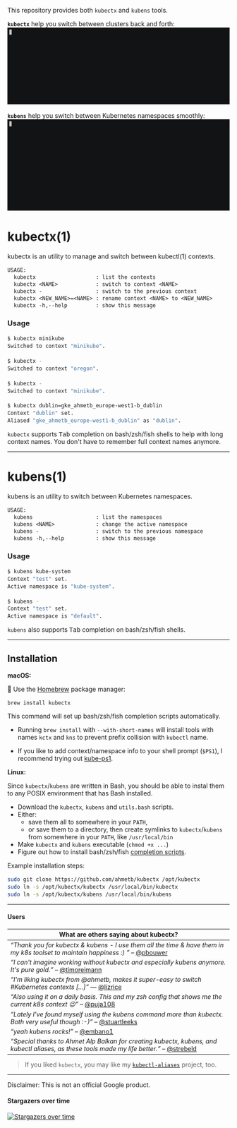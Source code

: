 This repository provides both `kubectx` and `kubens` tools.


**`kubectx`** help you switch between clusters back and forth:
![kubectx demo GIF](img/kubectx-demo.gif)

**`kubens`** help you switch between Kubernetes namespaces smoothly:
![kubens demo GIF](img/kubens-demo.gif)

# kubectx(1)

kubectx is an utility to manage and switch between kubectl(1) contexts.

```
USAGE:
  kubectx                   : list the contexts
  kubectx <NAME>            : switch to context <NAME>
  kubectx -                 : switch to the previous context
  kubectx <NEW_NAME>=<NAME> : rename context <NAME> to <NEW_NAME>
  kubectx -h,--help         : show this message
```

### Usage

```sh
$ kubectx minikube
Switched to context "minikube".

$ kubectx -
Switched to context "oregon".

$ kubectx -
Switched to context "minikube".

$ kubectx dublin=gke_ahmetb_europe-west1-b_dublin
Context "dublin" set.
Aliased "gke_ahmetb_europe-west1-b_dublin" as "dublin".
```

`kubectx` supports <kbd>Tab</kbd> completion on bash/zsh/fish shells to help with 
long context names. You don't have to remember full context names anymore.

-----

# kubens(1)

kubens is an utility to switch between Kubernetes namespaces.

```
USAGE:
  kubens                    : list the namespaces
  kubens <NAME>             : change the active namespace
  kubens -                  : switch to the previous namespace
  kubens -h,--help          : show this message
```


### Usage

```sh
$ kubens kube-system
Context "test" set.
Active namespace is "kube-system".

$ kubens -
Context "test" set.
Active namespace is "default".
```

`kubens` also supports <kbd>Tab</kbd> completion on bash/zsh/fish shells.

-----

## Installation

**macOS:**

:confetti_ball: Use the [Homebrew](https://brew.sh/) package manager:

    brew install kubectx
    
This command will set up bash/zsh/fish completion scripts automatically.


- Running `brew install` with `--with-short-names` will install tools with names
`kctx` and `kns` to prevent prefix collision with `kubectl` name.

- If you like to add context/namespace info to your shell prompt (`$PS1`),
  I recommend trying out [kube-ps1](https://github.com/jonmosco/kube-ps1).

**Linux:**

Since `kubectx`/`kubens` are written in Bash, you should be able to instal
them to any POSIX environment that has Bash installed.

- Download the `kubectx`, `kubens` and `utils.bash` scripts.
- Either:
  - save them all to somewhere in your `PATH`,
  - or save them to a directory, then create symlinks to `kubectx`/`kubens` from
    somewhere in your `PATH`, like `/usr/local/bin`
- Make `kubectx` and `kubens` executable (`chmod +x ...`)
- Figure out how to install bash/zsh/fish [completion scripts](completion/).

Example installation steps:

``` bash
sudo git clone https://github.com/ahmetb/kubectx /opt/kubectx
sudo ln -s /opt/kubectx/kubectx /usr/local/bin/kubectx
sudo ln -s /opt/kubectx/kubens /usr/local/bin/kubens
```

-----

####  Users

| What are others saying about kubectx? | 
| ---- |
| _“Thank you for kubectx & kubens - I use them all the time & have them in my k8s toolset to maintain happiness :) ”_ – [@pbouwer](https://twitter.com/pbouwer/status/925896377929949184) |
| _“I can't imagine working without kubectx and especially kubens anymore. It's pure gold.”_ – [@timoreimann](https://twitter.com/timoreimann/status/925801946757419008) |
| _“I'm liking kubectx from @ahmetb, makes it super-easy to switch #Kubernetes contexts [...]”_ &mdash; [@lizrice](https://twitter.com/lizrice/status/928556415517589505) | 
| _“Also using it on a daily basis. This and my zsh config that shows me the current k8s context 😉”_ – [@puja108](https://twitter.com/puja108/status/928742521139810305) |
| _“Lately I've found myself using the kubens command more than kubectx. Both very useful though :-)”_ – [@stuartleeks](https://twitter.com/stuartleeks/status/928562850464907264) |
| _“yeah kubens rocks!”_ – [@embano1](https://twitter.com/embano1/status/928698440732815360) |
| _“Special thanks to Ahmet Alp Balkan for creating kubectx, kubens, and kubectl aliases, as these tools made my life better.”_ – [@strebeld](https://medium.com/@strebeld/5-ways-to-enhance-kubectl-ux-97c8893227a)

> If you liked `kubectx`, you may like my [`kubectl-aliases`](https://github.com/ahmetb/kubectl-aliases) project, too.

-----

Disclaimer: This is not an official Google product.


#### Stargazers over time

[![Stargazers over time](https://starcharts.herokuapp.com/ahmetb/kubectx.svg)](https://starcharts.herokuapp.com/ahmetb/kubectx)


